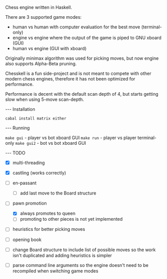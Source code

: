 

Chess engine written in Haskell.

There are 3 supported game modes:
- human vs human with computer evaluation for the best move (terminal-only)
- engine vs engine where the output of the game is piped to GNU xboard (GUI)
- human vs engine (GUI with xboard)

Originally minimax algorithm was used for picking moves, but now engine also supports Alpha-Beta pruning.

Chesskell is a fun side-project and is not meant to compete with other modern chess engines, therefore it has not been optimized for performance.

Performance is decent with the default scan depth of 4, but starts getting slow when using 5-move scan-depth.

--- Installation

`cabal install matrix either`

--- Running

`make gui`  - player vs bot xboard GUI
`make run`  - player vs player terminal-only
`make gui2` - bot vs bot xboard GUI

--- TODO
- [x] multi-threading
- [x] castling (works correctly)
- [ ] en-passant
   - [ ] add last move to the Board structure
- [ ] pawn promotion
   - [x] always promotes to queen
   - [ ] promoting to other pieces is not yet implemented
- [ ] heuristics for better picking moves
- [ ] opening book
- [ ] change Board structure to include list of possible moves so the work isn't duplicated and adding heuristics is simpler
- [ ] parse command line arguments so the engine doesn't need to be recompiled when switching game modes

